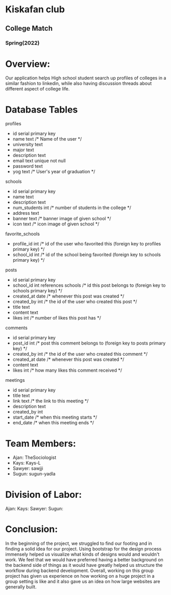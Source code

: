 # Kiskafan club

## College Match

### Spring(2022)

# Overview: 

Our application helps High school student search up profiles of colleges in a similar fashion to linkedin,
while also having discussion threads about different aspect of college life.

# Database Tables

profiles
- id serial primary key 
- name text /* Name of the user */
- university text 
- major text
- description text
- email text unique not null
- password text
- yog text /* User's year of graduation */

schools
- id serial primary key
- name text
- description text
- num_students int /* number of students in the college */
- address text
- banner text /* banner image of given school */
- icon text /* icon image of given school */

favorite_schools
- profile_id int /* id of the user who favorited this (foreign key to profiles primary key) */
- school_id int  /* id of the school being favorited (foreign key to schools primary key) */

posts
- id serial primary key
- school_id int references schools /* id this post belongs to (foreign key to schools primary key) */
- created_at date /* whenever this post was created */
- created_by int /* the id of the user who created this post  */
- title text 
- content text 
- likes int /* number of likes this post has */

comments
- id serial primary key
- post_id int  /* post this comment belongs to (foreign key to posts primary key) */
- created_by int /* the id of the user who created this comment  */
- created_at date /* whenever this post was created */
- content text
- likes int /* how many likes this comment received */

meetings
- id serial primary key
- title text
- link text /* the link to this meeting */
- description text
- created_by int
- start_date /* when this meeting starts */
- end_date /* when this meeting ends */

# Team Members:
- Ajan: TheSociologist
- Kays: Kays-L
- Sawyer: sawjji
- Sugun: sugun-yadla

# Division of Labor:

Ajan:
Kays:
Sawyer:
Sugun:

# Conclusion:

In the beginning of the project, we struggled to find our footing and in finding a solid idea for our project. 
Using bootstrap for the design process immensely helped us visualize what kinds of designs would and wouldn't work.
We feel that we would have preferred having a better background on the backend side of things as it would have
greatly helped us structure the workflow during backend development. Overall, working on this group project has given us 
experience on how working on a huge project in a group setting is like and it also gave us an idea on how large websites are generally built.
